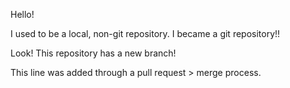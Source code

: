 Hello!

I used to be a local, non-git repository. I became a git repository!!

Look! This repository has a new branch!

This line was added through a pull request > merge process.
